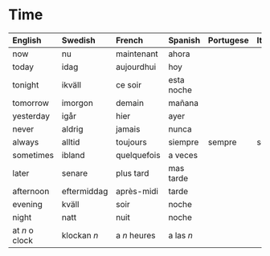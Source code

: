 # Time

| English        | Swedish     | French       | Spanish    | Portugese | Italian |
| :------------- | :---------- | :----------- | :--------- | :-------- | :------ |
| now            | nu          | maintenant   | ahora      |           |         |
| today          | idag        | aujourdhui   | hoy        |           |         |
| tonight        | ikväll      | ce soir      | esta noche |           |         |
| tomorrow       | imorgon     | demain       | mañana     |           |         |
| yesterday      | igår        | hier         | ayer       |           |         |
| never          | aldrig      | jamais       | nunca      |           |         |
| always         | alltid      | toujours     | siempre    | sempre    | sempre  |
| sometimes      | ibland      | quelquefois  | a veces    |           |         |
| later          | senare      | plus tard    | mas tarde  |           |         |
| afternoon      | eftermiddag | après-midi   | tarde      |           |         |
| evening        | kväll       | soir         | noche      |           |         |
| night          | natt        | nuit         | noche      |           |         |
| at _n_ o clock | klockan _n_ | a _n_ heures | a las _n_  |           |         |
